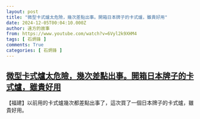 ```yaml
---
layout: post
title: "微型卡式爐太危險，幾次差點出事。開箱日本牌子的卡式爐，雖貴好用"
date: 2024-12-05T00:04:10.000Z
author: 遠方的故事
from: https://www.youtube.com/watch?v=6Vyl2k9XHM4
tags: [ 石炳锋 ]
comments: True
categories: [ 石炳锋 ]
---
```

<!--1733357050000-->
[微型卡式爐太危險，幾次差點出事。開箱日本牌子的卡式爐，雖貴好用](https://www.youtube.com/watch?v=6Vyl2k9XHM4)
------

<div>
【福建】以前用的卡式爐幾次都差點出事了，這次買了一個日本牌子的卡式爐，雖貴好用。
</div>
